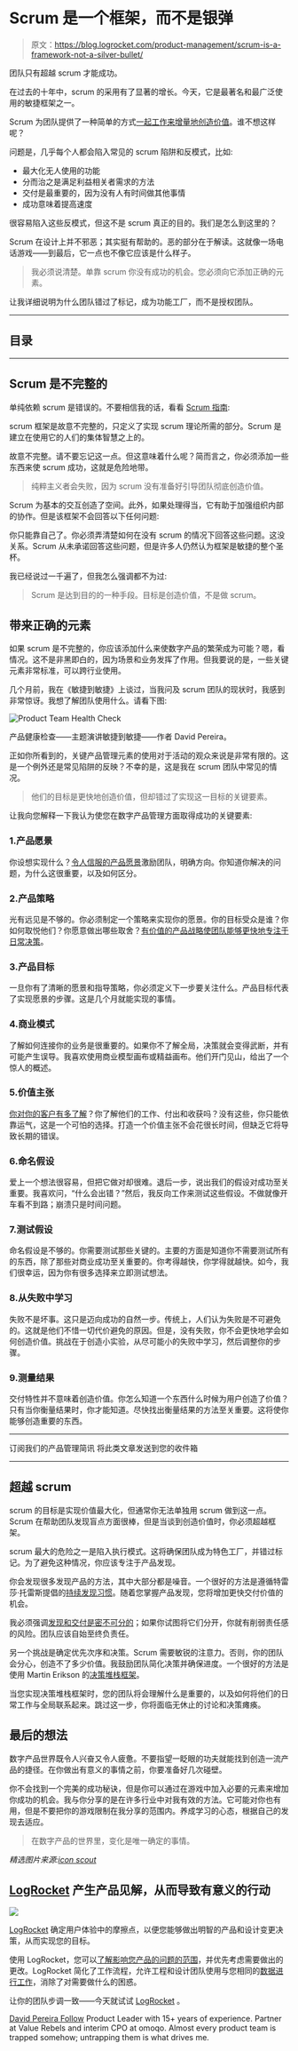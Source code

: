 # Scrum 是一个框架，而不是银弹

> 原文：<https://blog.logrocket.com/product-management/scrum-is-a-framework-not-a-silver-bullet/>

团队只有超越 scrum 才能成功。

在过去的十年中，scrum 的采用有了显著的增长。今天，它是最著名和最广泛使用的敏捷框架之一。

Scrum 为团队提供了一种简单的方式[一起工作来增量地创造价值](https://blog.logrocket.com/product-management/what-is-continuous-improvement-process-methodologies/)。谁不想这样呢？

问题是，几乎每个人都会陷入常见的 scrum 陷阱和反模式，比如:

*   最大化无人使用的功能
*   分而治之是满足利益相关者需求的方法
*   交付是最重要的，因为没有人有时间做其他事情
*   成功意味着提高速度

很容易陷入这些反模式，但这不是 scrum 真正的目的。我们是怎么到这里的？

Scrum 在设计上并不邪恶；其实挺有帮助的。恶的部分在于解读。这就像一场电话游戏——到最后，它一点也不像它应该是什么样子。

> 我必须说清楚。单靠 scrum 你没有成功的机会。您必须向它添加正确的元素。

让我详细说明为什么团队错过了标记，成为功能工厂，而不是授权团队。

* * *

## 目录

* * *

## Scrum 是不完整的

单纯依赖 scrum 是错误的。不要相信我的话，看看 [Scrum 指南](https://scrumguides.org/scrum-guide.html):

scrum 框架是故意不完整的，只定义了实现 scrum 理论所需的部分。Scrum 是建立在使用它的人们的集体智慧之上的。

故意不完整。请不要忘记这一点。但这意味着什么呢？简而言之，你必须添加一些东西来使 scrum 成功，这就是危险地带。

> 纯粹主义者会失败，因为 scrum 没有准备好引导团队彻底创造价值。

Scrum 为基本的交互创造了空间。此外，如果处理得当，它有助于加强组织内部的协作。但是该框架不会回答以下任何问题:

你只能靠自己了。你必须弄清楚如何在没有 scrum 的情况下回答这些问题。这没关系。Scrum 从未承诺回答这些问题，但是许多人仍然认为框架是敏捷的整个圣杯。

我已经说过一千遍了，但我怎么强调都不为过:

> Scrum 是达到目的的一种手段。目标是创造价值，不是做 scrum。

## 带来正确的元素

如果 scrum 是不完整的，你应该添加什么来使数字产品的繁荣成为可能？嗯，看情况。这不是非黑即白的，因为场景和业务发挥了作用。但我要说的是，一些关键元素非常标准，可以跨行业使用。

几个月前，我在《敏捷到敏捷》上谈过，当我问及 scrum 团队的现状时，我感到非常惊讶。我想了解团队使用什么。请看下图:

![Product Team Health Check](img/815ad3312beef6d195d064124c204b6b.png)

产品健康检查——主题演讲敏捷到敏捷——作者 David Pereira。

正如你所看到的，关键产品管理元素的使用对于活动的观众来说是非常有限的。这是一个例外还是常见陷阱的反映？不幸的是，这是我在 scrum 团队中常见的情况。

> 他们的目标是更快地创造价值，但却错过了实现这一目标的关键要素。

让我向您解释一下我认为使您在数字产品管理方面取得成功的关键要素:

### 1.产品愿景

你设想实现什么？[令人信服的产品愿景](https://blog.logrocket.com/product-management/what-is-a-product-vision-statement-examples/)激励团队，明确方向。你知道你解决的问题，为什么这很重要，以及如何区分。

### 2.产品策略

光有远见是不够的。你必须制定一个策略来实现你的愿景。你的目标受众是谁？你如何取悦他们？你愿意做出哪些取舍？[有价值的产品战略使团队能够更快地专注于日常决策](https://blog.logrocket.com/product-management/product-strategy-frameworks-examples/)。

### 3.产品目标

一旦你有了清晰的愿景和指导策略，你必须定义下一步要关注什么。产品目标代表了实现愿景的步骤。这是几个月就能实现的事情。

### 4.商业模式

了解如何连接你的业务是很重要的。如果你不了解全局，决策就会变得武断，并有可能产生误导。我喜欢使用商业模型画布或精益画布。他们开门见山，给出了一个惊人的概述。

### 5.价值主张

[你对你的客户有多了解](https://blog.logrocket.com/product-management/customer-feedback-why-you-should-seek-how-to-obtain/)？你了解他们的工作、付出和收获吗？没有这些，你只能依靠运气，这是一个可怕的选择。打造一个价值主张不会花很长时间，但缺乏它将导致长期的错误。

### 6.命名假设

爱上一个想法很容易，但把它做对却很难。退后一步，说出我们的假设对成功至关重要。我喜欢问，“什么会出错？”然后，我反向工作来测试这些假设。不做就像开车看不到路；崩溃只是时间问题。

### 7.测试假设

命名假设是不够的。你需要测试那些关键的。主要的方面是知道你不需要测试所有的东西，除了那些对商业成功至关重要的。你考得越快，你学得就越快。如今，我们很幸运，因为你有很多选择来立即测试想法。

### 8.从失败中学习

失败不是坏事。这只是迈向成功的自然一步。传统上，人们认为失败是不可避免的。这就是他们不惜一切代价避免的原因。但是，没有失败，你不会更快地学会如何创造价值。挑战在于创造小实验，从尽可能小的失败中学习，然后调整你的步骤。

### 9.测量结果

交付特性并不意味着创造价值。你怎么知道一个东西什么时候为用户创造了价值？只有当你衡量结果时，你才能知道。尽快找出衡量结果的方法至关重要。这将使你能够创造重要的东西。

* * *

订阅我们的产品管理简讯
将此类文章发送到您的收件箱

* * *

## 超越 scrum

scrum 的目标是实现价值最大化，但通常你无法单独用 scrum 做到这一点。Scrum 在帮助团队发现盲点方面很棒，但是当谈到创造价值时，你必须超越框架。

scrum 最大的危险之一是陷入执行模式。这将确保团队成为特色工厂，并错过标记。为了避免这种情况，你应该专注于产品发现。

你会发现很多发现产品的方法，其中大部分都是噪音。一个很好的方法是遵循特雷莎·托雷斯提倡的[持续发现习惯](https://www.producttalk.org/2021/08/product-discovery/)。随着您掌握产品发现，您将增加更快交付价值的机会。

我必须强调[发现和交付是密不可分的](https://blog.logrocket.com/product-management/product-discovery-vs-delivery/)；如果你试图将它们分开，你就有削弱责任感的风险。团队应该自始至终负责任。

另一个挑战是确定优先次序和决策。Scrum 需要敏锐的注意力。否则，你的团队会分心，创造不了多少价值。我鼓励团队简化决策并确保进度。一个很好的方法是使用 Martin Erikson 的[决策堆栈框架](https://martineriksson.com/the-decision-stack)。

当您实现决策堆栈框架时，您的团队将会理解什么是重要的，以及如何将他们的日常工作与全局联系起来。跳过这一步，你将面临无休止的讨论和决策瘫痪。

## 最后的想法

数字产品世界既令人兴奋又令人疲惫。不要指望一眨眼的功夫就能找到创造一流产品的捷径。在你做出有意义的事情之前，你要准备好几次碰壁。

你不会找到一个完美的成功秘诀，但是你可以通过在游戏中加入必要的元素来增加你成功的机会。我与你分享的是在许多行业中对我有效的方法。它可能对你也有用，但是不要把你的游戏限制在我分享的范围内。养成学习的心态，根据自己的发现去适应。

> 在数字产品的世界里，变化是唯一确定的事情。

*精选图片来源:[icon scout](https://iconscout.com/icon/agile-5804828)*

## [LogRocket](https://lp.logrocket.com/blg/pm-signup) 产生产品见解，从而导致有意义的行动

[![](img/1af2ef21ae5da387d71d92a7a09c08e8.png)](https://lp.logrocket.com/blg/pm-signup)

[LogRocket](https://lp.logrocket.com/blg/pm-signup) 确定用户体验中的摩擦点，以便您能够做出明智的产品和设计变更决策，从而实现您的目标。

使用 LogRocket，您可以[了解影响您产品的问题的范围](https://logrocket.com/for/analytics-for-web-applications)，并优先考虑需要做出的更改。LogRocket 简化了工作流程，允许工程和设计团队使用与您相同的[数据进行工作](https://logrocket.com/for/web-analytics-solutions)，消除了对需要做什么的困惑。

让你的团队步调一致——今天就试试 [LogRocket](https://lp.logrocket.com/blg/pm-signup) 。

[David Pereira Follow](https://blog.logrocket.com/author/davidpereira/) Product Leader with 15+ years of experience. Partner at Value Rebels and interim CPO at omoqo. Almost every product team is trapped somehow; untrapping them is what drives me.